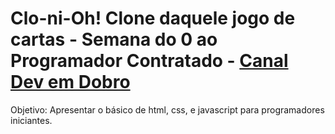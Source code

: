 # Clo-ni-Oh! Clone daquele jogo de cartas - Semana do 0 ao Programador Contratado - [Canal Dev em Dobro](https://www.youtube.com/@DevemDobro)

Objetivo: Apresentar o básico de html, css, e javascript para programadores iniciantes.
